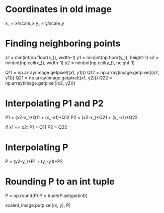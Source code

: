 # Coordinates in old image
x_ = x/scale_x
y_ = y/scale_y

# Finding neighboring points
x1 = min(int(np.floor(x_)), width-1)
y1 = min(int(np.floor(y_)), height-1)
x2 = min(int(np.ceil(x_)), width-1)
y2 = min(int(np.ceil(y_)), height-1)

Q11 = np.array(image.getpixel((x1, y1)))
Q12 = np.array(image.getpixel((x2, y1)))
Q21 = np.array(image.getpixel((x1, y2)))
Q22 = np.array(image.getpixel((x2, y2)))

# Interpolating P1 and P2
P1 = (x2-x_)*Q11 + (x_-x1)*Q12
P2 = (x2-x_)*Q21 + (x_-x1)*Q22

if x1 == x2:
  P1 = Q11
  P2 = Q22

# Interpolating P
P = (y2-y_)*P1 + (y_-y1)*P2

# Rounding P to an int tuple
P = np.round(P)
P = tuple(P.astype(int))

scaled_image.putpixel((x, y),  P)
